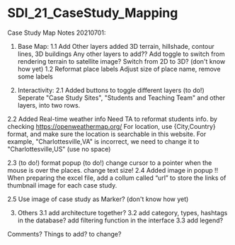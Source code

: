 # SDI_21_CaseStudy_Mapping

Case Study Map Notes 20210701:

1. Base Map: 
1.1 Add Other layers
      added 3D terrain, hillshade, contour lines, 3D buildings 
      Any other layers to add??
      Add toggle to switch from rendering terrain to satellite image? 
      Switch from 2D to 3D? (don't know how yet)
1.2 Reformat place labels
      Adjust size of place name, remove some labels
   
2. Interactivity:
2.1 Added buttons to toggle different layers
      (to do!) Seperate "Case Study Sites", "Students and Teaching Team" and other layers, into two rows.
      
2.2 Added Real-time weather info
      Need TA to reformat students info. by checking https://openweathermap.org/
      For location, use {City,Country} format, and make sure the location is searchable in this website. For example, "Charlottesville,VA" is incorrect, we need to change it to "Charlottesville,US" (use no space) 

2.3 (to do!) format popup
      (to do!) change cursor to a pointer when the mouse is over the places.
      change text size!
2.4 Added image in popup
      !! When preparing the excel file, add a collum called “url” to store the links of thumbnail image for each case study.

2.5 Use image of case study as Marker? (don't know how yet)


3. Others
3.1 add architecture together?
3.2 add category, types, hashtags in the database? add filtering function in the interface
3.3 add legend?


Comments? Things to add? to change?
